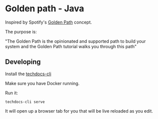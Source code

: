 # Golden path - Java

Inspired by Spotify's [Golden Path](https://engineering.atspotify.com/2020/08/17/how-we-use-golden-paths-to-solve-fragmentation-in-our-software-ecosystem/) concept.

The purpose is:

"The Golden Path is the opinionated and supported path to build your system and the Golden Path tutorial walks you through this path"

## Developing

Install the [techdocs-cli](https://backstage.io/docs/features/techdocs/cli)

Make sure you have Docker running.

Run it:
```shell
techdocs-cli serve
```

It will open up a browser tab for you that will be live reloaded as you edit.
